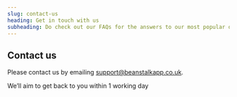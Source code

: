 ```yaml
---
slug: contact-us
heading: Get in touch with us
subheading: Do check out our FAQs for the answers to our most popular queries
---
```


## Contact us

Please contact us by emailing <a href="mailto:support@beanstalkapp.co.uk">support@beanstalkapp.co.uk</a>.

We’ll aim to get back to you within 1 working day 